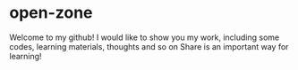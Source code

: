 # open-zone
Welcome to my github!
I would like to show you my work, including some codes, learning materials, thoughts and so on
Share is an important way for learning!
